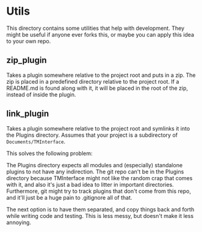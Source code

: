 # Utils

This directory contains some utilities that help with development.
They might be useful if anyone ever forks this, or maybe you can apply this idea to your own repo.

## zip_plugin

Takes a plugin somewhere relative to the project root and puts in a zip.
The zip is placed in a predefined directory relative to the project root.
If a README.md is found along with it, it will be placed in the root of the zip, instead of inside the plugin.

## link_plugin

Takes a plugin somewhere relative to the project root and symlinks it into the Plugins directory.
Assumes that your project is a subdirectory of `Documents/TMInterface`.

This solves the following problem:

The Plugins directory expects all modules and (especially) standalone plugins to not have any indirection.
The git repo can't be in the Plugins directory because TMInterface might not like the random crap that comes with it,
and also it's just a bad idea to litter in important directories.
Furthermore, git might try to track plugins that don't come from this repo,
and it'll just be a huge pain to .gitignore all of that.

The next option is to have them separated, and copy things back and forth while writing code and testing.
This is less messy, but doesn't make it less annoying.
